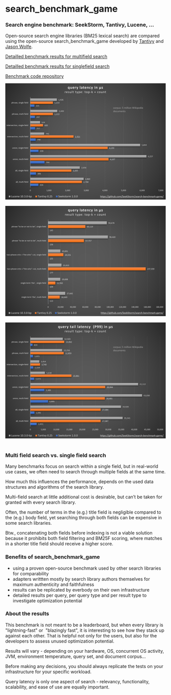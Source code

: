 search_benchmark_game
====
### Search engine benchmark: SeekStorm, Tantivy, Lucene, ...

Open-source search engine libraries (BM25 lexical search) are compared using the open-source search_benchmark_game developed by [Tantivy](https://github.com/quickwit-oss/search-benchmark-game/) and [Jason Wolfe](https://github.com/jason-wolfe/search-index-benchmark-game).

[Detailled benchmark results for multifield search](../search-benchmark-game-multifield/)

[Detailled benchmark results for singlefield search](../search-benchmark-game-singlefield/)

[Benchmark code repository](https://github.com/SeekStorm/search-benchmark-game)

<img src="../assets/search_benchmark_game1.png" width="900" alt="Benchmark">
<br>
<br>
<img src="../assets/search_benchmark_game2.png" width="900" alt="Benchmark">
<br>
<br>
<img src="../assets/search_benchmark_game3.png" width="900" alt="Benchmark">
<br>
<br>

### Multi field search vs. single field search

Many benchmarks focus on search within a single field, but in real-world use cases, we often need to search through multiple fields at the same time. 

How much this influences the performance, depends on the used data structures and algorithms of the search library.

Multi-field search at little additional cost is desirable, but can’t be taken for granted with every search library.

Often, the number of terms in the (e.g.) title field is negligible compared to the (e.g.) body field, yet searching through both fields can be expensive in some search libraries.

Btw., concatenating both fields before indexing is not a viable solution because it prohibits both field filtering and BM25F scoring, where matches in a shorter title field should receive a higher score.

### Benefits of search_benchmark_game
+ using a proven open-source benchmark used by other search libraries for comparability
+ adapters writtten mostly by search library authors themselves for maximum authenticity and faithfulness
+ results can be replicated by everbody on their own infrastructure
+ detailed results per query, per query type and per result type to investigate optimization potential

### About the results

This benchmark is not meant to be a leaderboard, but when every library is "lightning-fast" or  "blazingly fast", it is interesting to see how they stack up against each other. That is helpful not only for the users, 
but also for the developers to assess unused optimization potential.

Results will vary - depending on your hardware, OS, concurrent OS activity, JVM, environment temperature, query set, and document corpus...

Before making any decisions, you should always replicate the tests on your infrastructure for your specific workload.

Query latency is only one aspect of search - relevancy, functionality, scalability, and ease of use are equally important.